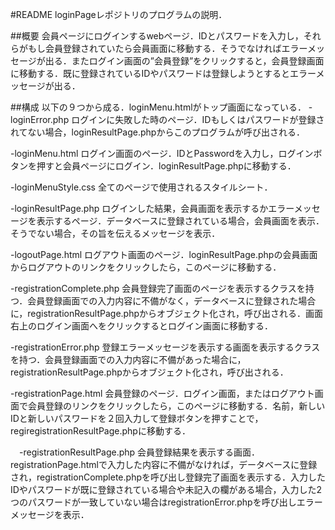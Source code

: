 #README
loginPageレポジトリのプログラムの説明．

##概要
会員ページにログインするwebページ．IDとパスワードを入力し，それらがもし会員登録されていたら会員画面に移動する．そうでなければエラーメッセージが出る．またログイン画面の”会員登録”をクリックすると，会員登録画面に移動する．既に登録されているIDやパスワードは登録しようとするとエラーメッセージが出る．

##構成
以下の９つから成る．loginMenu.htmlがトップ画面になっている．
  -loginError.php
   ログインに失敗した時のページ．IDもしくはパスワードが登録されてない場合，loginResultPage.phpからこのプログラムが呼び出される．

  -loginMenu.html
   ログイン画面のページ．IDとPasswordを入力し，ログインボタンを押すと会員ページにログイン．loginResultPage.phpに移動する．

  -loginMenuStyle.css
   全てのページで使用されるスタイルシート．

  -loginResultPage.php
   ログインした結果，会員画面を表示するかエラーメッセージを表示するページ．データベースに登録されている場合，会員画面を表示．そうでない場合，その旨を伝えるメッセージを表示．

  -logoutPage.html
   ログアウト画面のページ．loginResultPage.phpの会員画面からログアウトのリンクをクリックしたら，このページに移動する．

  -registrationComplete.php
   会員登録完了画面のページを表示するクラスを持つ．会員登録画面での入力内容に不備がなく，データベースに登録された場合に，registrationResultPage.phpからオブジェクト化され，呼び出される．画面右上のログイン画面へをクリックするとログイン画面に移動する．

  -registrationError.php
   登録エラーメッセージを表示する画面を表示するクラスを持つ．会員登録画面での入力内容に不備があった場合に，registrationResultPage.phpからオブジェクト化され，呼び出される．

  -registrationPage.html
   会員登録のページ．ログイン画面，またはログアウト画面で会員登録のリンクをクリックしたら，このページに移動する．名前，新しいIDと新しいパスワードを２回入力して登録ボタンを押すことで，regiregistrationResultPage.phpに移動する．

　-registrationResultPage.php
   会員登録結果を表示する画面．registrationPage.htmlで入力した内容に不備がなければ，データベースに登録され，registrationComplete.phpを呼び出し登録完了画面を表示する．入力したIDやパスワードが既に登録されている場合や未記入の欄がある場合，入力した2つのパスワードが一致していない場合はregistrationError.phpを呼び出しエラーメッセージを表示．
